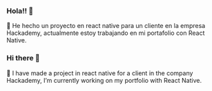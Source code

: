 ### Hola!! 👋

🔭 He hecho un proyecto en react native para un cliente en la empresa Hackademy, actualmente estoy trabajando en mi portafolio con React Native.

### Hi there 👋

🔭 I have made a project in react native for a client in the company Hackademy, I’m currently working on my portfolio with React Native. 

<!--
**Orlando17544/Orlando17544** is a ✨ _special_ ✨ repository because its `README.md` (this file) appears on your GitHub profile.

Here are some ideas to get you started:

- 🔭 I’m currently working on ...
- 🌱 I’m currently learning ...
- 👯 I’m looking to collaborate on ...
- 🤔 I’m looking for help with ...
- 💬 Ask me about ...
- 📫 How to reach me: ...
- 😄 Pronouns: ...
- ⚡ Fun fact: ...
-->
